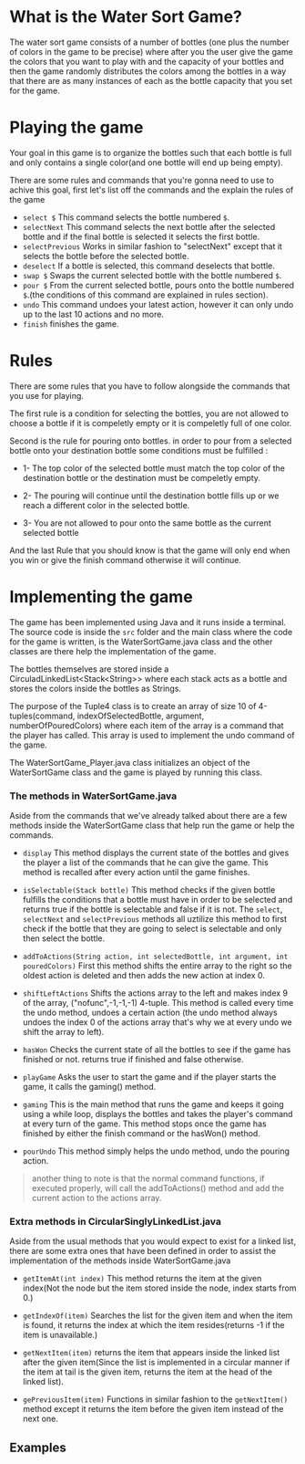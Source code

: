 # What is the Water Sort Game?
The water sort game consists of a number of bottles (one plus the number of colors in the game to be precise) where after you the user give the
game the colors that you want to play with and the capacity of your bottles and then the game randomly distributes the colors among the bottles in a way that
there are as many instances of each as the bottle capacity that you set for the game.

# Playing the game
Your goal in this game is to organize the bottles such that each bottle is full and only contains a single color(and one bottle will end up being empty).

There are some rules and commands that you're gonna need to use to achive this goal, first let's list off the commands and the explain the rules of the game

- `select $` This command selects the bottle numbered `$`.
- `selectNext` This command selects the next bottle after the selected bottle and if the final bottle is selected it selects the first bottle.
- `selectPrevious` Works in similar fashion to "selectNext" except that it selects the bottle before the selected bottle.
- `deselect` If a bottle is selected, this command deselects that bottle.
- `swap $` Swaps the current selected bottle with the bottle numbered `$`.
- `pour $` From the current selected bottle, pours onto the bottle numbered `$`.(the conditions of this command are explained in rules section).
- `undo` This command undoes your latest action, however it can only undo up to the last 10 actions and no more.
- `finish` finishes the game.

# Rules
There are some rules that you have to follow alongside the commands that you use for playing.

The first rule is a condition for selecting the bottles, you are not allowed to choose a bottle if it is compeletly empty or it is compeletly full of one color.

Second is the rule for pouring onto bottles. in order to pour from a selected bottle onto your destination bottle some conditions must be fulfilled :

- 1- The top color of the selected bottle must match the top color of the destination bottle or the destination must be compeletly empty.

- 2- The pouring will continue until the destination bottle fills up or we reach a different color in the selected bottle.

- 3- You are not allowed to pour onto the same bottle as the current selected bottle

And the last Rule that you should know is that the game will only end when you win or give the finish command 
otherwise it will continue.

# Implementing the game
The game has been implemented using Java and it runs inside a terminal. The source code is inside the `src` folder and the main class where the code for the game is written, is the WaterSortGame.java class and the other classes are there help the implementation of the game.

The bottles themselves are stored inside a CirculadLinkedList\<Stack\<String\>\> where each stack acts as a bottle and stores the colors inside the bottles as Strings.

The purpose of the Tuple4 class is to create an array of size 10 of 4-tuples(command, indexOfSelectedBottle, argument, numberOfPouredColors) where each item of the array is a command that the player has called. This array is used to implement the undo command of the game.

The WaterSortGame_Player.java class initializes an object of the WaterSortGame class and the game is played by running this class.

### The methods in WaterSortGame.java
Aside from the commands that we've already talked about there are a few methods inside the WaterSortGame class that help run the game or help the commands.

- `display` This method displays the current state of the bottles and gives the player a list of the commands that he can give the game. This method is recalled after every action until the game finishes.

- `isSelectable(Stack bottle)` This method checks if the given bottle fulfills the conditions that a bottle must have in order to be selected and returns true if the bottle is selectable and false if it is not. The `select`, `selectNext` and `selectPrevious` methods all uztilize this method to first check if the bottle that they are going to select is selectable and only then select the bottle.

- `addToActions(String action, int selectedBottle, int argument, int pouredColors)` First this method shifts the entire array to the right so the oldest action is deleted and then adds the new action at index 0.

- `shiftLeftActions` Shifts the actions array to the left and makes index 9 of the array, ("nofunc",-1,-1,-1) 4-tuple. This method is called every time the undo method, undoes a certain action (the undo method always undoes the index 0 of the actions array that's why we at every undo we shift the array to left).

- `hasWon` Checks the current state of all the bottles to see if the game has finished or not. returns true if finished and false otherwise.

- `playGame` Asks the user to start the game and if the player starts the game, it calls the gaming() method.

- `gaming` This is the main method that runs the game and keeps it going using a while loop, displays the bottles and takes the 
player's command at every turn of the game. This method stops once the game has finished by either the finish command or the 
hasWon() method.

- `pourUndo` This method simply helps the undo method, undo the pouring action.

> another thing to note is that the normal command functions, if executed properly, will call the addToActions() method and 
add the current action to the actions array.

### Extra methods in CircularSinglyLinkedList.java
Aside from the usual methods that you would expect to exist for a linked list, there are some extra ones that have been defined in order to assist the implementation of the methods inside WaterSortGame.java

- `getItemAt(int index)` This method returns the item at the given index(Not the node but the item stored inside the node, index starts from 0.)

- `getIndexOf(item)` Searches the list for the given item and when the item is found, it returns the index at which the item
resides(returns -1 if the item is unavailable.)

- `getNextItem(item)` returns the item that appears inside the linked list after the given item(Since the list is implemented 
in a circular manner if the item at tail is the given item, returns the item at the head of the linked list).

- `gePreviousItem(item)` Functions in similar fashion to the `getNextItem()` method except it returns the item before the given 
item instead of the next one.

## Examples